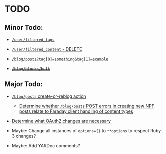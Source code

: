 # TODO

## Minor Todo:

- [`/user/filtered_tags`](https://github.com/tumblr/docs/blob/master/api.md#userfiltered_tags---tag-filtering)

- [`/user/filtered_content` - DELETE](https://github.com/tumblr/docs/blob/master/api.md#userfiltered_content---content-filtering)

- [`/blog/posts?tag[0]=something&tag[1]=example`](https://github.com/tumblr/docs/blob/master/api.md#request-parameters-17)

- <del>[`/blog/blocks/bulk`](https://github.com/tumblr/docs/blob/master/api.md#blocksbulk--block-a-list-of-blogs)</del>

## Major Todo:

- [`/blog/posts` create-or-reblog action](https://github.com/tumblr/docs/blob/master/api.md#posts---createreblog-a-post-neue-post-format)

    - [Determine whether `/blog/posts` POST errors in creating new NPF posts relate to Faraday client handling of content types](https://github.com/tumblr/docs/blob/master/api.md#request-content-types)

- [Determine what OAuth2 changes are necessary](https://github.com/tumblr/docs/blob/master/api.md#oauth2-authorization)

- Maybe: Change all instances of `options={}` to `**options` to respect Ruby 3 changes?

- Maybe: Add YARDoc comments?